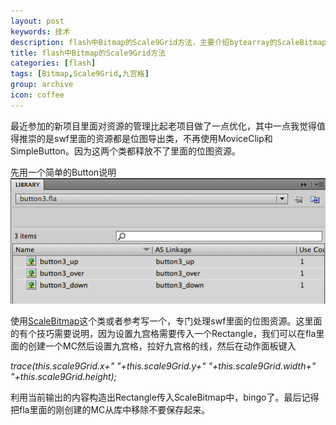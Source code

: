 ```yaml
---
layout: post
keywords: 技术
description: flash中Bitmap的Scale9Grid方法，主要介绍bytearray的ScaleBitmap类
title: flash中Bitmap的Scale9Grid方法
categories: [flash]
tags: [Bitmap,Scale9Grid,九宫格]
group: archive
icon: coffee
---
```

最近参加的新项目里面对资源的管理比起老项目做了一点优化，其中一点我觉得值得推崇的是swf里面的资源都是位图导出类，不再使用MoviceClip和SimpleButton。因为这两个类都释放不了里面的位图资源。

先用一个简单的Button说明
![Input](/image/post/bitmap-scale9grid-flash-labrary.png)

使用[ScaleBitmap](http://www.bytearray.org/?p=118)这个类或者参考写一个，专门处理swf里面的位图资源。这里面的有个技巧需要说明，因为设置九宫格需要传入一个Rectangle，我们可以在fla里面的创建一个MC然后设置九宫格，拉好九宫格的线，然后在动作面板键入

*trace(this.scale9Grid.x+" "+this.scale9Grid.y+" "+this.scale9Grid.width+" "+this.scale9Grid.height);*

利用当前输出的内容构造出Rectangle传入ScaleBitmap中，bingo了。最后记得把fla里面的刚创建的MC从库中移除不要保存起来。